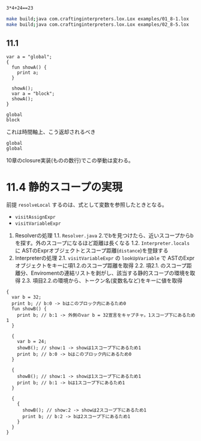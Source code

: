 

```bash
3*4+24==23
```

```bash
make build;java com.craftinginterpreters.lox.Lox examples/01_8-1.lox
make build;java com.craftinginterpreters.lox.Lox examples/02_8-5.lox
```

## 11.1

```lox
var a = "global";
{
  fun showA() {
    print a;
  }

  showA();
  var a = "block";
  showA();
}
```

```出力結果
global
block
```

これは時間軸上、こう返却されるべき

```出力結果
global
global
```

10章のclosure実装(ものの数行)でこの挙動は変わる。

# 11.4 静的スコープの実現

前提 `resolveLocal` するのは、式として変数を参照したときとなる。

* `visitAssignExpr`
* `visitVariableExpr`

1. Resolverの処理
1.1. `Resolver.java` 2.でbを見つけたら、近いスコープからbを探す。外のスコープになるほど距離は長くなる
1.2. `Interpreter.locals` に ASTのExprオブジェクトとスコープ距離(`distance`)を登録する
2. Interpreterの処理
2.1. `visitVariableExpr` の `lookUpVariable` で ASTのExprオブジェクトをキーに項1.2.のスコープ距離を取得
2.2. 項2.1. のスコープ距離分、Enviromentの連結リストを剥がし、該当する静的スコープの環境を取得
2.3. 項目2.2.の環境から、トークン名(変数名など)をキーに値を取得


```lox
{
  var b = 32;
  print b; // b:0 -> bはこのブロック内にあるため0
  fun showB() {
    print b; // b:1 -> 外側のvar b = 32宣言をキャプチャ。1スコープ下にあるため1
  }

  {
    var b = 24;
    showB(); // show:1 -> showは1スコープ下にあるため1
    print b; // b:0 -> bはこのブロック内にあるため0
  }

  {
    showB(); // show:1 -> showは1スコープ下にあるため1
    print b; // b:1 -> bは1スコープ下にあるため1
  }

  {
    {
      showB(); // show:2 -> showは2スコープ下にあるため1
      print b; // b:2 -> bは2スコープ下にあるため1
    }
  }
}
```
